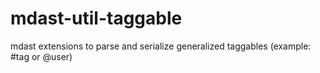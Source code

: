 # mdast-util-taggable

mdast extensions to parse and serialize generalized taggables (example: #tag or @user)
